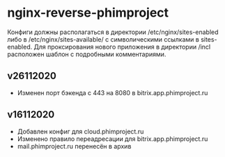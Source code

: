 # nginx-reverse-phimproject

Конфиги должны располагаться в директории /etc/nginx/sites-enabled либо в /etc/nginx/sites-available/ с символическими ссылками в sites-enabled.
Для проксирования нового приложения в директории /incl расположен шаблон с подробными комментариями. 

## v26112020
- Изменен порт бэкенда с 443 на 8080 в bitrix.app.phimproject.ru

## v16112020
- Добавлен конфиг для cloud.phimproject.ru
- Изменено правило переадресации для bitrix.app.phimproject.ru
- mail.phimproject.ru перенесён в архив
